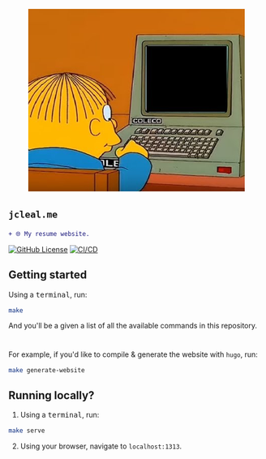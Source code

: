 <!-- markdownlint-disable MD041 MD010 -->
<p align="center">
    <img src="docs/logo.png">
</p>

## `jcleal.me`

```diff
+ 🌐 My resume website.
```

<a href="LICENSE" target="_blank"><img src="https://img.shields.io/github/license/jmpa-io/jcleal.me.svg" alt="GitHub License"></a>
[![CI/CD](https://github.com/jmpa-io/jcleal.me/actions/workflows/cicd.yml/badge.svg)](https://github.com/jmpa-io/jcleal.me/actions/workflows/cicd.yml)

## Getting started

Using a <kbd>terminal</kbd>, run:
```bash
make
```
And you'll be a given a list of all the available commands in this repository.

#

For example, if you'd like to compile & generate the website with `hugo`, run:
```bash
make generate-website
```

## Running locally?

1. Using a <kbd>terminal</kbd>, run:
```bash
make serve
```

2. Using your browser, navigate to `localhost:1313`.
